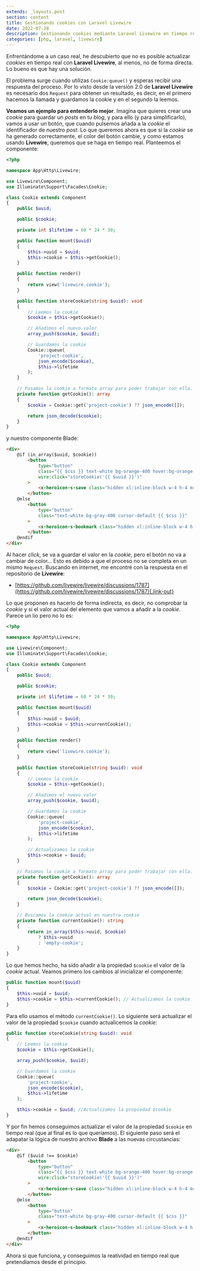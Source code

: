 ```yaml
---
extends: _layouts.post
section: content
title: Gestionando cookies con Laravel Livewire
date: 2022-07-28
description: Gestionando cookies mediante Laravel Livewire en tiempo real. Laravel livewire no permite enviar una cookie mediante Queue:cookie() y recibir respuesta en el mismo Request. Un problema si queremos un resultado en tiempo real. Veamos un ejemplo real de gestión de cookies con Laravel Livewire y cómo solucionarlo.
categories: [php, laravel, livewire]
---
```


Enfrentándome a un caso real, he descubierto que no es posible actualizar *cookies* en tiempo real con **Laravel Livewire**, al menos, no de forma directa. Lo bueno es que hay una solución.

El problema surge cuando utilizas `Cookie:queue()` y esperas recibir una respuesta del proceso. Por lo visto desde la versión 2.0 de **Laravel Livewire** es necesario dos `Request` para obtener un resultado, es decir, en el primero hacemos la llamada y guardamos la cookie y en el segundo la leemos. 

**Veamos un ejemplo para entenderlo mejor**. Imagina que quieres crear una *cookie* para guardar un *posts* en tu *blog*, y para ello (y para simplificarlo), vamos a usar un botón, que cuando pulsemos añada a la *cookie* el identificador de nuestro *post*. Lo que queremos ahora es que si la *cookie* se ha generado correctamente, el color del botón cambie, y como estamos usando **Livewire**, queremos que se haga en tiempo real. Planteemos el componente:

```php 
<?php

namespace App\Http\Livewire;

use Livewire\Component;
use Illuminate\Support\Facades\Cookie;

class Cookie extends Component
{
    public $uuid;

    public $cookie;

    private int $lifetime = 60 * 24 * 30;

    public function mount($uuid)
    {
        $this->uuid = $uuid;
        $this->cookie = $this->getCookie();
    }

    public function render()
    {
        return view('livewire.cookie');
    }

    public function storeCookie(string $uuid): void
    {
        // Leemos la cookie
        $cookie = $this->getCookie();

        // Añadimos el nuevo valor
        array_push($cookie, $uuid);

        // Guardamos la cookie
        Cookie::queue(
            'project-cookie',
            json_encode($cookie),
            $this->lifetime
        );
    }

    // Pasamos la cookie a formato array para poder trabajar con ella. Recuerda que se guarda como string.
    private function getCookie(): array
    {
        $cookie = Cookie::get('project-cookie') ?? json_encode([]);

        return json_decode($cookie);
    }
}
```

y nuestro componente Blade:

```html 
<div>
    @if (in_array($uuid, $cookie))
        <button
            type="button"
            class="{{ $css }} text-white bg-orange-400 hover:bg-orange-700"
            wire:click="storeCookie('{{ $uuid }}')"
        >
            <x-heroicon-s-save class="hidden xl:inline-block w-4 h-4 mr-1 opacity-70"></x-heroicon-s-save> Aceptar cookies
        </button>
    @else
        <button
            type="button"
            class="text-white bg-gray-400 cursor-default {{ $css }}"
        >
            <x-heroicon-s-bookmark class="hidden xl:inline-block w-4 h-4 mr-1 opacity-70"></x-heroicon-s-bookmark> Aceptadas
        </button>
    @endif
</div>
```

Al hacer *click*, se va a guardar el valor en la *cookie*, pero el botón no va a cambiar de color... Esto es debido a que el proceso no se completa en un mismo `Request`. Buscando en internet, me encontré con la respuesta en el repositorio de **Livewire**:

- [https://github.com/livewire/livewire/discussions/1787](https://github.com/livewire/livewire/discussions/1787){.link-out}

Lo que proponen es hacerlo de forma indirecta, es decir, no comprobar la *cookie* y si el valor actual del elemento que vamos a añadir a la *cookie*. Parece un lio pero no lo es:

```php 
<?php

namespace App\Http\Livewire;

use Livewire\Component;
use Illuminate\Support\Facades\Cookie;

class Cookie extends Component
{
    public $uuid;

    public $cookie;

    private int $lifetime = 60 * 24 * 30;

    public function mount($uuid)
    {
        $this->uuid = $uuid;
        $this->cookie = $this->currentCookie();
    }

    public function render()
    {
        return view('livewire.cookie');
    }

    public function storeCookie(string $uuid): void
    {
        // Leemos la cookie
        $cookie = $this->getCookie();

        // Añadimos el nuevo valor
        array_push($cookie, $uuid);

        // Guardamos la cookie
        Cookie::queue(
            'project-cookie',
            json_encode($cookie),
            $this->lifetime
        );

        // Actualizamos la cookie 
        $this->cookie = $uuid;
    }

    // Pasamos la cookie a formato array para poder trabajar con ella. Recuerda que se guarda como string.
    private function getCookie(): array
    {
        $cookie = Cookie::get('project-cookie') ?? json_encode([]);

        return json_decode($cookie);
    }

    // Buscamos la cookie actual en nuestra cookie
    private function currentCookie(): string
    {
        return in_array($this->uuid, $cookie)
            ? $this->uuid
            : 'empty-cookie';
    }
}
```

Lo que hemos hecho, ha sido añadir a la propiedad `$cookie` el valor de la *cookie* actual. Veamos primero los cambios al inicializar el componente:

```php 
public function mount($uuid)
{
    $this->uuid = $uuid;
    $this->cookie = $this->currentCookie(); // Actualizamos la cookie 
}
```

Para ello usamos el método `currentCookie()`. Lo siguiente será actualizar el valor de la propiedad `$cookie` cuando actualicemos la *cookie*:

```php 
public function storeCookie(string $uuid): void
{
    // Leemos la cookie
    $cookie = $this->getCookie();

    array_push($cookie, $uuid);

    // Guardamos la cookie
    Cookie::queue(
        'project-cookie',
        json_encode($cookie),
        $this->lifetime
    );

    $this->cookie = $uuid; //Actualizamos la propiedad $cookie 
}
```

Y por fin hemos conseguimos actualizar el valor de la propiedad `$cookie` en tiempo real (que al final es lo que queríamos). El siguiente paso será el adapatar la lógica de nuestro archivo **Blade** a las nuevas circustancias:

```html 
<div>
    @if ($uuid !== $cookie)
        <button
            type="button"
            class="{{ $css }} text-white bg-orange-400 hover:bg-orange-700"
            wire:click="storeCookie('{{ $uuid }}')"
        >
            <x-heroicon-s-save class="hidden xl:inline-block w-4 h-4 mr-1 opacity-70"></x-heroicon-s-save> Aceptar cookies
        </button>
    @else
        <button
            type="button"
            class="text-white bg-gray-400 cursor-default {{ $css }}"
        >
            <x-heroicon-s-bookmark class="hidden xl:inline-block w-4 h-4 mr-1 opacity-70"></x-heroicon-s-bookmark> Aceptadas
        </button>
    @endif
</div>
```

Ahora si que funciona, y conseguimos la reatividad en tiempo real que pretendíamos desde el principio.
